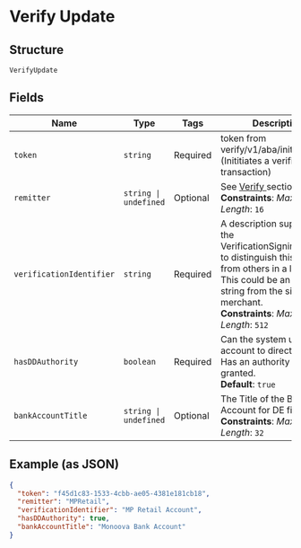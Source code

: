 
# Verify Update

## Structure

`VerifyUpdate`

## Fields

| Name | Type | Tags | Description |
|  --- | --- | --- | --- |
| `token` | `string` | Required | token from verify/v1/aba/initiate. (Inititiates a verification transaction) |
| `remitter` | `string \| undefined` | Optional | See <a href="/payments#tag/Verify"> Verify </a> section.<br>**Constraints**: *Maximum Length*: `16` |
| `verificationIdentifier` | `string` | Required | A description supplied by the VerificationSigninMerchant to distinguish this entry from others in a listing. This could be an encoded string from the signon merchant.<br>**Constraints**: *Maximum Length*: `512` |
| `hasDDAuthority` | `boolean` | Required | Can the system use this account to direct debit. Has an authority been granted.<br>**Default**: `true` |
| `bankAccountTitle` | `string \| undefined` | Optional | The Title of the Bank Account for DE file.<br>**Constraints**: *Maximum Length*: `32` |

## Example (as JSON)

```json
{
  "token": "f45d1c83-1533-4cbb-ae05-4381e181cb18",
  "remitter": "MPRetail",
  "verificationIdentifier": "MP Retail Account",
  "hasDDAuthority": true,
  "bankAccountTitle": "Monoova Bank Account"
}
```

